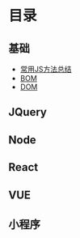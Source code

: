 # 目录

## 基础
 * [常用JS方法总结](./常用JS方法总结.md)
 * [BOM](./基础/BOM.md)
 * [DOM](./基础/DOM.md)
## JQuery
## Node
## React
## VUE
## 小程序